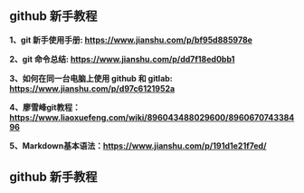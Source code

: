## github 新手教程

**1、git 新手使用手册: https://www.jianshu.com/p/bf95d885978e**

**2、git 命令总结: https://www.jianshu.com/p/dd7f18ed0bb1**

**3、如何在同一台电脑上使用 github 和 gitlab: https://www.jianshu.com/p/d97c6121952a**

**4、廖雪峰git教程：https://www.liaoxuefeng.com/wiki/896043488029600/896067074338496**

**5、Markdown基本语法：https://www.jianshu.com/p/191d1e21f7ed/**


## github 新手教程


